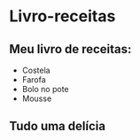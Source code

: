 # Livro-receitas

##  Meu livro de receitas:

-  Costela
-  Farofa
-  Bolo no pote
-  Mousse 

##  Tudo uma delícia      
